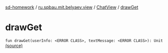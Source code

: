 [sd-homework](../../index.md) / [ru.spbau.mit.belyaev.view](../index.md) / [ChatView](index.md) / [drawGet](.)

# drawGet

`fun drawGet(userInfo: <ERROR CLASS>, textMessage: <ERROR CLASS>): Unit` [(source)](https://github.com/StasBel/sd-homework/blob/gRPC/src/main/kotlin/ru/spbau/mit/belyaev/view/ChatView.kt#L124)